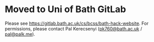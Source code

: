 # Moved to Uni of Bath GitLab

Please see https://gitlab.bath.ac.uk/cs/bcss/bath-hack-website. For permissions, please contact Pal Kerecsenyi (pk760@bath.ac.uk / pal@palk.me).
